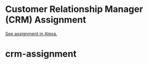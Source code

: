 # Customer Relationship Manager (CRM) Assignment

[See assignment in Alexa.](https://alexa.bitmaker.co/cohorts/67/assignments/2027/latest)
# crm-assignment

